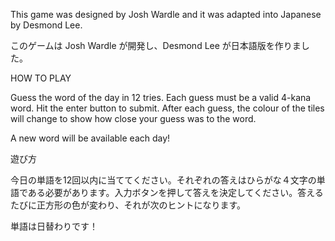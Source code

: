 This game was designed by Josh Wardle and it was adapted into Japanese by Desmond Lee.

このゲームは Josh Wardle が開発し、Desmond Lee が日本語版を作りました。

HOW TO PLAY

Guess the word of the day in 12 tries. Each guess must be a valid 4-kana word. Hit the enter button to submit. After each guess, the colour of the tiles will change to show how close your guess was to the word.

A new word will be available each day!

遊び方

今日の単語を12回以内に当ててください。それぞれの答えはひらがな４文字の単語である必要があります。入力ボタンを押して答えを決定してください。答えるたびに正方形の色が変わり、それが次のヒントになります。

単語は日替わりです！
